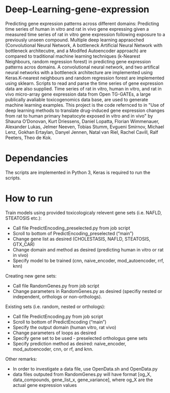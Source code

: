 # Deep-Learning-gene-expression

Predicting gene expression patterns across different domains:
Predicting time series of human in vitro and rat in vivo gene expressing given a measured time series of rat in vitro gene expression following exposure to a previously unseen compound. 
Multiple deep learning appraoched (Convolutional Neural Network, A bottleneck Artificial Neural Network with bottleneck architecutre, and a Modifed Autoencoder approach) are compared to traditional machine learning techniques (k-Nearest Neighbours, random regression forest) in predicting gene expression patterns acros domains. 
A convolutional neural network, and two artifical neural networks with a bottleneck architecture are implemented using Keras.K-nearest neighbours and random regression forest are implemented using sklearn. Scripts to read and parse the time series of gene expression data are also supplied. Time series of rat in vitro, human in vitro, and rat in vivo micro-array gene expression data from Open TG-GATEs, a large publically avaliable toxicogenomics data base, are used to generate machine learning examples. 
This project is the code refernced to in "Use of deep learning methods to translate drug-induced gene expression changes from rat to human primary hepatocyte exposed in vitro and in vivo" by 
Shauna O’Donovan, Kurt Driessens, Daniel Lopatta, Florian Wimmenauer, Alexander Lukas, Jelmer Neeven, Tobias Stumm, Evgueni Smirnov, Michael Lenz, Gokhan Ertaylan, Danyel Jennen, Natal van Riel, Rachel Cavill, Ralf Peeters, Theo de Kok.

# Dependancies 

The scripts are implemented in Python 3, Keras is required to run the scripts. 

# How to run

Train models using provided toxicologicaly relevent gene sets (i.e. NAFLD, STEATOSIS etc.):
-	Call file PredictEncoding_preselected.py from job script
-	Scroll to bottom of PredictEncoding_preselected (“main”)
-	Change gene list as desired (CHOLESTASIS, NAFLD, STEATOSIS, GTX_CAR)
-	Change domain and method as desired (predicting human in vitro or rat in vivo)
- Specify model to be trained (cnn, naive_encoder, mod_autoencoder, rrf, knn)

Creating new gene sets:
-	Call file RandomGenes.py from job script
-	Change parameters in RandomGenes.py as desired (specifiy nested or independent, orthologs or non-orthologs).

Existing sets (i.e. random, nested or orthologs):
-	Call file PredictEncoding.py from job script
-	Scroll to bottom of PredictEncoding (“main”)
-	Specify the output domain (human vitro, rat vivo)
-	Change parameters of loops as desired
-	Specify gene set to be used - preselected orthologus gene sets
-	Specify prediction method as desired: naive_encoder, mod_autoencoder, cnn, or rf, and knn.

Other remarks:
-	In order to investigate a data file, use OpenData.sh and OpenData.py
-	data files outputed from RandomGenes.py will have format
[og_X, data_compounds, gene_list_x, gene_variance],
where og_X are the actual gene expression values




